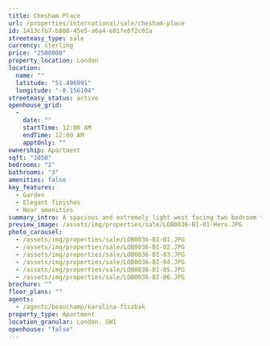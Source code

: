 ```yaml
---
title: Chesham Place
url: /properties/international/sale/chesham-place
id: 1413cfb7-b806-45e5-a6a4-e01fe0f2c01a
streeteasy_type: sale
currency: sterling
price: "2500000"
property_location: London
location:
  name: ""
  latitude: "51.496991"
  longitude: "-0.156104"
streeteasy_status: active
openhouse_grid:
  - 
    date: ""
    startTime: 12:00 AM
    endTime: 12:00 AM
    apptOnly: ""
ownership: Apartment
sqft: "1050"
bedrooms: "2"
bathrooms: "3"
amenities: false
key_features:
  - Garden
  - Elegant finishes
  - Near amenities
summary_intro: A spacious and extremely light west facing two bedroom two bathroom lower ground floor apartment covering 1,050 sqft with a private and enclosed west facing garden. This elegantly finished apartment gives the space a clean and modern feel. Chesham Place is superbly located for the exclusive shopping and restaurant facilities on offer in Belgravia, Knightsbridge and beyond.
preview_image: /assets/img/properties/sale/LOB0036-BI-01-Hero.JPG
photo_carousel:
  - /assets/img/properties/sale/LOB0036-BI-01.JPG
  - /assets/img/properties/sale/LOB0036-BI-02.JPG
  - /assets/img/properties/sale/LOB0036-BI-03.JPG
  - /assets/img/properties/sale/LOB0036-BI-04.JPG
  - /assets/img/properties/sale/LOB0036-BI-05.JPG
  - /assets/img/properties/sale/LOB0036-BI-06.JPG
brochure: ""
floor_plans: ""
agents:
  - /agents/beauchamp/karolina-fiszbak
property_type: Apartment
location_granular: London, SW1
openhouse: "false"
---
```

